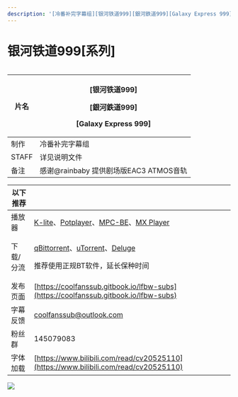 ```yaml
---
description: '[冷番补完字幕组][银河铁道999][銀河鉄道999][Galaxy Express 999][内封简繁中字]'
---
```


# 银河铁道999\[系列]

&#x20;

<figure><img src="https://s21.ax1x.com/2024/09/28/pAlXljI.jpg" alt=""><figcaption></figcaption></figure>

| 片名    | <p>[银河铁道999]</p><p>[銀河鉄道999]</p><p>[Galaxy Express 999]</p> |
| ----- | ----------------------------------------------------------- |
| 制作    | 冷番补完字幕组                                                     |
| STAFF | 详见说明文件                                                      |
| 备注    | 感谢@rainbaby 提供剧场版EAC3 ATMOS音轨                               |

&#x20;

| 以下推荐  |                                                                                                                                                                                                                                              |
| ----- | -------------------------------------------------------------------------------------------------------------------------------------------------------------------------------------------------------------------------------------------- |
| 播放器   | [K-lite](https://codecguide.com/download\_kl.htm)、[Potplayer](https://potplayer.daum.net/)、[MPC-BE](https://sourceforge.net/projects/mpcbe/)、[MX Player](https://www.lanzoui.com/b688551)                                                    |
| 下载/分流 | <p><a href="https://github.com/c0re100/qBittorrent-Enhanced-Edition/releases">qBittorrent</a>、<a href="https://hungryxhz.lanzouu.com/iUAtd058gd4h">uTorrent</a>、<a href="https://deluge-torrent.org/">Deluge</a></p><p>推荐使用正规BT软件，延长保种时间</p> |
| 发布页面  | [https://coolfanssub.gitbook.io/lfbw-subs](https://coolfanssub.gitbook.io/lfbw-subs)                                                                                                                                                         |
| 字幕反馈  | coolfanssub@outlook.com                                                                                                                                                                                                                      |
| 粉丝群   | 145079083                                                                                                                                                                                                                                    |
| 字体加载  | [https://www.bilibili.com/read/cv20525110](https://www.bilibili.com/read/cv20525110)                                                                                                                                                         |

&#x20;

![](https://s21.ax1x.com/2024/09/02/pAVn8sA.jpg)
